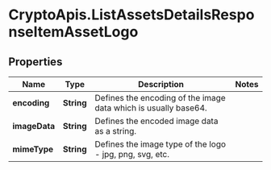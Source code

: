 # CryptoApis.ListAssetsDetailsResponseItemAssetLogo

## Properties

Name | Type | Description | Notes
------------ | ------------- | ------------- | -------------
**encoding** | **String** | Defines the encoding of the image data which is usually base64. | 
**imageData** | **String** | Defines the encoded image data as a string. | 
**mimeType** | **String** | Defines the image type of the logo - jpg, png, svg, etc. | 


